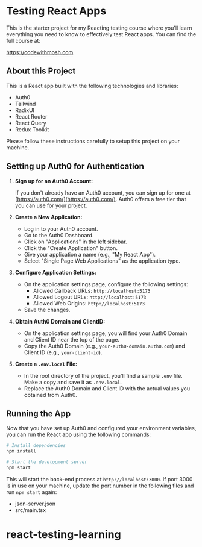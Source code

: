 # Testing React Apps

This is the starter project for my Reacting testing course where you'll learn everything you need to know to effectively test React apps. You can find the full course at: 

https://codewithmosh.com 

## About this Project 

This is a React app built with the following technologies and libraries: 

- Auth0 
- Tailwind 
- RadixUI
- React Router 
- React Query  
- Redux Toolkit 

Please follow these instructions carefully to setup this project on your machine. 

## Setting up Auth0 for Authentication

1. **Sign up for an Auth0 Account:**

   If you don't already have an Auth0 account, you can sign up for one at [https://auth0.com/](https://auth0.com/). Auth0 offers a free tier that you can use for your project.

2. **Create a New Application:**

   - Log in to your Auth0 account.
   - Go to the Auth0 Dashboard.
   - Click on "Applications" in the left sidebar.
   - Click the "Create Application" button.
   - Give your application a name (e.g., "My React App").
   - Select "Single Page Web Applications" as the application type.

3. **Configure Application Settings:**

   - On the application settings page, configure the following settings:
     - Allowed Callback URLs: `http://localhost:5173` 
     - Allowed Logout URLs: `http://localhost:5173` 
     - Allowed Web Origins: `http://localhost:5173`
   - Save the changes.

4. **Obtain Auth0 Domain and ClientID:**

   - On the application settings page, you will find your Auth0 Domain and Client ID near the top of the page.
   - Copy the Auth0 Domain (e.g., `your-auth0-domain.auth0.com`) and Client ID (e.g., `your-client-id`).

5. **Create a `.env.local` File:**

   - In the root directory of the project, you'll find a sample `.env` file. Make a copy and save it as `.env.local`.
   - Replace the Auth0 Domain and Client ID with the actual values you obtained from Auth0.


## Running the App

Now that you have set up Auth0 and configured your environment variables, you can run the React app using the following commands:

```bash
# Install dependencies
npm install

# Start the development server
npm start
```

This will start the back-end process at `http://localhost:3000`. If port 3000 is in use on your machine, update the port number in the following files and run `npm start` again: 

- json-server.json
- src/main.tsx
# react-testing-learning
